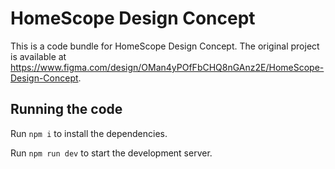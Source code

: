 
  # HomeScope Design Concept

  This is a code bundle for HomeScope Design Concept. The original project is available at https://www.figma.com/design/OMan4yPOfFbCHQ8nGAnz2E/HomeScope-Design-Concept.

  ## Running the code

  Run `npm i` to install the dependencies.

  Run `npm run dev` to start the development server.
  
